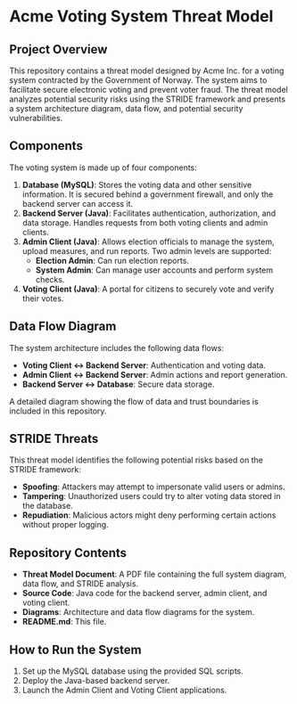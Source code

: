 # Acme Voting System Threat Model

## Project Overview

This repository contains a threat model designed by Acme Inc. for a voting system contracted by the Government of Norway. The system aims to facilitate secure electronic voting and prevent voter fraud. The threat model analyzes potential security risks using the STRIDE framework and presents a system architecture diagram, data flow, and potential security vulnerabilities.

## Components

The voting system is made up of four components:

1. **Database (MySQL)**: Stores the voting data and other sensitive information. It is secured behind a government firewall, and only the backend server can access it.
2. **Backend Server (Java)**: Facilitates authentication, authorization, and data storage. Handles requests from both voting clients and admin clients.
3. **Admin Client (Java)**: Allows election officials to manage the system, upload measures, and run reports. Two admin levels are supported: 
   - **Election Admin**: Can run election reports.
   - **System Admin**: Can manage user accounts and perform system checks.
4. **Voting Client (Java)**: A portal for citizens to securely vote and verify their votes.

## Data Flow Diagram

The system architecture includes the following data flows:
- **Voting Client ↔ Backend Server**: Authentication and voting data.
- **Admin Client ↔ Backend Server**: Admin actions and report generation.
- **Backend Server ↔ Database**: Secure data storage.

A detailed diagram showing the flow of data and trust boundaries is included in this repository.

## STRIDE Threats

This threat model identifies the following potential risks based on the STRIDE framework:
- **Spoofing**: Attackers may attempt to impersonate valid users or admins.
- **Tampering**: Unauthorized users could try to alter voting data stored in the database.
- **Repudiation**: Malicious actors might deny performing certain actions without proper logging.

## Repository Contents

- **Threat Model Document**: A PDF file containing the full system diagram, data flow, and STRIDE analysis.
- **Source Code**: Java code for the backend server, admin client, and voting client.
- **Diagrams**: Architecture and data flow diagrams for the system.
- **README.md**: This file.

## How to Run the System

1. Set up the MySQL database using the provided SQL scripts.
2. Deploy the Java-based backend server.
3. Launch the Admin Client and Voting Client applications.


